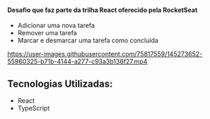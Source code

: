 #### Desafio que faz parte da trilha React oferecido pela RocketSeat

* Adicionar uma nova tarefa
* Remover uma tarefa
* Marcar e desmarcar uma tarefa como concluída

https://user-images.githubusercontent.com/75817559/145273652-55960325-b71b-4144-a277-c93a3b136f27.mp4

## Tecnologias Utilizadas:
* React
* TypeScript
